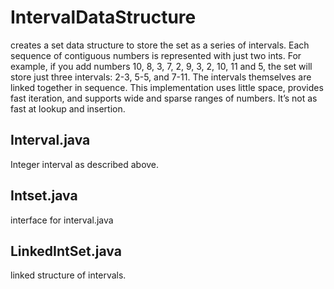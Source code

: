 # IntervalDataStructure

creates a set data structure to store the set as a series of intervals. Each sequence of contiguous numbers is represented with just two ints. For example, if you add numbers 10, 8, 3, 7, 2, 9, 3, 2, 10, 11 and 5, the set will store just three intervals: 2-3, 5-5, and 7-11. The intervals themselves are linked together in sequence. This implementation uses little space, provides fast iteration, and supports wide and sparse ranges of numbers. It’s not as fast at lookup and insertion.

## Interval.java

Integer interval as described above.

## Intset.java

interface for interval.java

## LinkedIntSet.java

linked structure of intervals.

